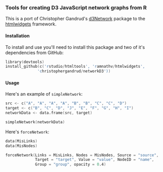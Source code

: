 
### Tools for creating D3 JavaScript network graphs from R

This is a port of Christopher Gandrud's [d3Network](http://christophergandrud.github.io/d3Network/) package to the [htmlwidgets](https://github.com/ramnathv/htmlwidgets) framework. 

#### Installation

To install and use you'll need to install this package and two of it's dependencies from GitHub:

```S
library(devtools)
install_github(c('rstudio/htmltools', 'ramnathv/htmlwidgets', 
              'christophergandrud/networkD3'))
```

#### Usage

Here's an example of `simpleNetwork`:

```S
src <- c("A", "A", "A", "A", "B", "B", "C", "C", "D")
target <- c("B", "C", "D", "J", "E", "F", "G", "H", "I")
networkData <- data.frame(src, target)

simpleNetwork(networkData)
```

Here's `forceNetwork`:

```S
data(MisLinks)
data(MisNodes)

forceNetwork(Links = MisLinks, Nodes = MisNodes, Source = "source",
             Target = "target", Value = "value", NodeID = "name",
             Group = "group", opacity = 0.4)
```


